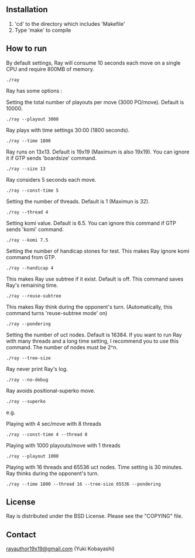 Installation
------------
1. 'cd' to the directory which includes 'Makefile'
2. Type 'make' to compile

How to run
----------
By default settings, Ray will consume 10 seconds each move on a single CPU 
and require 800MB of memory. 

    ./ray

Ray has some options :

Setting the total number of playouts per move (3000 PO/move). Default is 10000.

    ./ray --playout 3000

Ray plays with time settings 30:00 (1800 seconds).

    ./ray --time 1800       

Ray runs on 13x13. Default is 19x19 (Maximum is also 19x19).
You can ignore it if GTP sends 'boardsize' command.

    ./ray --size 13         
                  
Ray considers 5 seconds each move. 

    ./ray --const-time 5
    
Setting the number of threads. Default is 1 (Maximun is 32).

    ./ray --thread 4

Setting komi value. Default is 6.5.
You can ignore this command if GTP sends 'komi' command.

    ./ray --komi 7.5        
                  
Setting the number of handicap stones for test.
This makes Ray ignore komi command from GTP.

    ./ray --handicap 4      
                  
This makes Ray use subtree if it exist. Default is off.
This command saves Ray's remaining time.

    ./ray --reuse-subtree   
                  
This makes Ray think during the opponent's turn.
(Automatically, this command turns 'reuse-subtree mode' on)

    ./ray --pondering

Setting the number of uct nodes. Default is 16384. If you
want to run Ray with many threads and a long time setting,
I recommend you to use this command. The number of nodes must be 2^n.

    ./ray --tree-size

Ray never print Ray's log.

    ./ray --no-debug        

Ray avoids positional-superko move.

    ./ray --superko         


e.g.

Playing with 4 sec/move with 8 threads

    ./ray --const-time 4 --thread 8

Playing with 1000 playouts/move with 1 threads

    ./ray --playout 1000

Playing with 16 threads and 65536 uct nodes. Time setting is 30 minutes.
Ray thinks during the opponent's turn.

    ./ray --time 1800 --thread 16 --tree-size 65536 --pondering


License
-------
Ray is distributed under the BSD License.
Please see the "COPYING" file.

Contact
-------
rayauthor19x19@gmail.com (Yuki Kobayashi)
